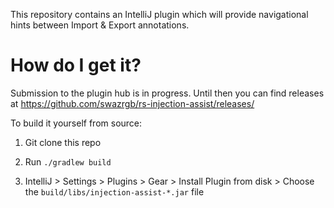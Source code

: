 This repository contains an IntelliJ plugin which will provide navigational hints between 
Import & Export annotations. 

# How do I get it?

Submission to the plugin hub is in progress. Until then you can find releases at https://github.com/swazrgb/rs-injection-assist/releases/

To build it yourself from source:

1. Git clone this repo

2. Run `./gradlew build`

3. IntelliJ > Settings > Plugins > Gear > Install Plugin from disk > Choose the `build/libs/injection-assist-*.jar` file 
